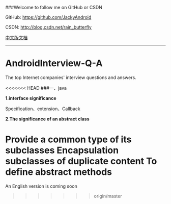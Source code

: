 ###Welcome to follow me on GitHub or CSDN

GitHub: https://github.com/JackyAndroid

CSDN: http://blog.csdn.net/rain_butterfly

[中文版文档](https://github.com/JackyAndroid/AndroidInterview-Q-A/blob/master/README-CN.md)

---

# AndroidInterview-Q-A
The top Internet companies' interview questions and answers.

<<<<<<< HEAD
###一、java

**1.interface significance**

Specification、extension、Callback

**2.The significance of an abstract class**

Provide a common type of its subclasses
Encapsulation subclasses of duplicate content
To define abstract methods
=======
An English version is coming soon
>>>>>>> origin/master
